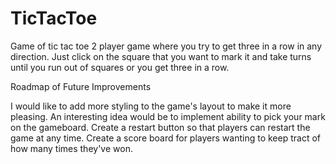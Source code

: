 # TicTacToe

Game of tic tac toe 2 player game where you try to get three in a row in any direction. 
Just click on the square that you want to mark it and take turns until you run out of squares or you get three in a row. 

Roadmap of Future Improvements

I would like to add more styling to the game's layout to make it more pleasing.
An interesting idea would be to implement ability to pick your mark on the gameboard.
Create a restart button so that players can restart the game at any time. 
Create a score board for players wanting to keep tract of how many times they've won.
